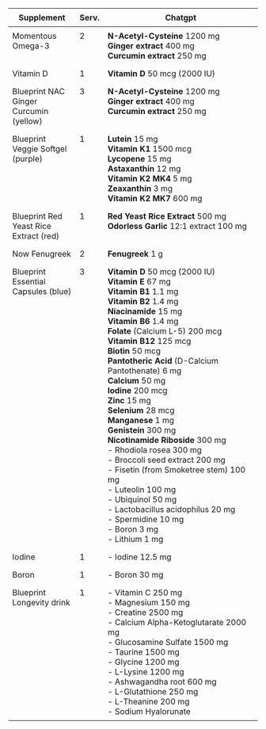 <style>
        table {
            width: 100%;
            table-layout: fixed;
        }
        td, th {
            vertical-align: top !important;
            word-wrap: break-word;
            padding: 8px;
        }
        /* Set width for first column */
        th:nth-child(1), td:nth-child(1) {
            width: 120px;  /* Approximately 20 characters in most fonts */
        /* Set width for second column */
        th:nth-child(2), td:nth-child(2) {
            width: 40px;  /* Changed from 120px to 40px */
        }
    </style>

    
| **Supplement** | **Serv.** | **Chatgpt** |
|---|---|---|
| Momentous Omega-3 | 2 | **N-Acetyl-Cysteine** 1200 mg<br>**Ginger extract** 400 mg<br>**Curcumin extract** 250 mg |
| Vitamin D | 1 | **Vitamin D** 50 mcg (2000 IU) |
| Blueprint NAC Ginger Curcumin (yellow) | 3 | **N-Acetyl-Cysteine** 1200 mg<br>**Ginger extract** 400 mg<br>**Curcumin extract** 250 mg |
| Blueprint Veggie Softgel (purple) | 1 | **Lutein** 15 mg<br>**Vitamin K1** 1500 mcg<br>**Lycopene** 15 mg<br>**Astaxanthin** 12 mg<br>**Vitamin K2 MK4** 5 mg<br>**Zeaxanthin** 3 mg<br>**Vitamin K2 MK7** 600 mg |
| Blueprint Red Yeast Rice Extract (red) | 1 | **Red Yeast Rice Extract** 500 mg<br>**Odorless Garlic** 12:1 extract 100 mg |
| Now Fenugreek | 2 | **Fenugreek** 1 g |
| Blueprint Essential Capsules (blue) | 3 | **Vitamin D** 50 mcg (2000 IU)<br>**Vitamin E** 67 mg<br>**Vitamin B1** 1.1 mg<br>**Vitamin B2** 1.4 mg<br>**Niacinamide** 15 mg<br>**Vitamin B6** 1.4 mg<br>**Folate** (Calcium L-5) 200 mcg<br>**Vitamin B12** 125 mcg<br>**Biotin** 50 mcg<br>**Pantotheric Acid** (D-Calcium Pantothenate) 6 mg<br>**Calcium** 50 mg<br>**Iodine** 200 mcg<br>**Zinc** 15 mg<br>**Selenium** 28 mcg<br>**Manganese** 1 mg<br>**Genistein** 300 mg<br>**Nicotinamide Riboside** 300 mg<br>- Rhodiola rosea 300 mg<br>- Broccoli seed extract 200 mg<br>- Fisetin (from Smoketree stem) 100 mg<br>- Luteolin 100 mg<br>- Ubiquinol 50 mg<br>- Lactobacillus acidophilus 20 mg<br>- Spermidine 10 mg<br>- Boron 3 mg<br>- Lithium 1 mg |
| Iodine | 1 | - Iodine 12.5 mg |
| Boron | 1 | - Boron 30 mg |
| Blueprint Longevity drink | 1 | - Vitamin C 250 mg<br>- Magnesium 150 mg<br>- Creatine 2500 mg<br>- Calcium Alpha-Ketoglutarate 2000 mg<br>- Glucosamine Sulfate 1500 mg<br>- Taurine 1500 mg<br>- Glycine 1200 mg<br>- L-Lysine 1200 mg<br>- Ashwagandha root 600 mg<br>- L-Glutathione 250 mg<br>- L-Theanine 200 mg<br>- Sodium Hyalorunate |
